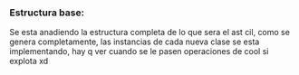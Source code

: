 ### Estructura base:
 Se esta anadiendo la estructura completa de lo que sera el ast cil, como se genera completamente, las instancias de cada  nueva clase se esta implementando, hay q ver cuando se le pasen operaciones de cool si explota xd